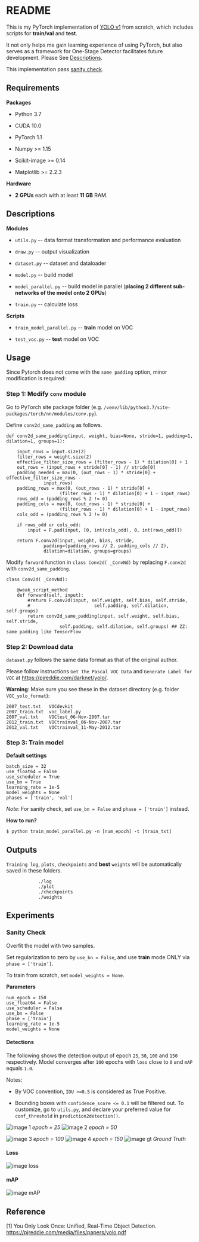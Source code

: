 # README
This is my PyTorch implementation of 
[YOLO v1](https://pjreddie.com/media/files/papers/yolo.pdf) from scratch, which includes scripts for **train/val** and **test**. 

It not only helps me gain learning experience of using PyTorch, but also serves as a framework for
 One-Stage Detector facilitates future development.
 Please See [Descriptions](#description). 


This implementation pass [sanity check](#Sanity-Check). 

## Requirements
**Packages**
- Python 3.7

- CUDA 10.0

- PyTorch 1.1

- Numpy >= 1.15

- Scikit-image >= 0.14

- Matplotlib >= 2.2.3

**Hardware**
- **2 GPUs** each with at least **11 GB** RAM.

## Descriptions

**Modules**

- `utils.py` -- data format transformation and performance evaluation

- `draw.py` -- output visualization

- `dataset.py` -- dataset and dataloader

- `model.py` -- build model 

- `model_parallel.py` -- build model in parallel 
(**placing 2 different sub-networks of the model onto 2 GPUs**)

- `train.py` -- calculate loss

**Scripts**

- `train_model_parallel.py` -- **train** model on VOC  

- `test_voc.py` -- **test** model on VOC





## Usage
Since Pytorch does not come with the `same padding` option, minor modification is required:

### Step 1: Modify `conv` module

Go to PyTorch site package folder (e.g.
`/venv/lib/python3.7/site-packages/torch/nn/modules/conv.py`).


<!--**Step 2: Add custom function**-->

Define `conv2d_same_padding` as follows.
    
    def conv2d_same_padding(input, weight, bias=None, stride=1, padding=1, dilation=1, groups=1):

        input_rows = input.size(2)
        filter_rows = weight.size(2)
        effective_filter_size_rows = (filter_rows - 1) * dilation[0] + 1
        out_rows = (input_rows + stride[0] - 1) // stride[0]
        padding_needed = max(0, (out_rows - 1) * stride[0] + effective_filter_size_rows -
                  input_rows)
        padding_rows = max(0, (out_rows - 1) * stride[0] +
                        (filter_rows - 1) * dilation[0] + 1 - input_rows)
        rows_odd = (padding_rows % 2 != 0)
        padding_cols = max(0, (out_rows - 1) * stride[0] +
                        (filter_rows - 1) * dilation[0] + 1 - input_rows)
        cols_odd = (padding_rows % 2 != 0)

        if rows_odd or cols_odd:
            input = F.pad(input, [0, int(cols_odd), 0, int(rows_odd)])

        return F.conv2d(input, weight, bias, stride,
                  padding=(padding_rows // 2, padding_cols // 2),
                  dilation=dilation, groups=groups)

<!--**Step 3: Modify `forward( )`**-->

Modify `forward` function in `class Conv2d( _ConvNd)` by replacing `F.conv2d` with `conv2d_same_padding`.

    class Conv2d( _ConvNd):

        @weak_script_method
        def forward(self, input):
            #return F.conv2d(input, self.weight, self.bias, self.stride,
            #                        self.padding, self.dilation, self.groups)
            return conv2d_same_padding(input, self.weight, self.bias, self.stride,
                        self.padding, self.dilation, self.groups) ## ZZ: same padding like TensorFlow    


### Step 2: Download data
`dataset.py` follows the same data format as that of the original author.

Please follow instructions `Get The Pascal VOC Data` and `Generate Label for VOC` at
 https://pjreddie.com/darknet/yolo/.
 
**Warning**: Make sure you see these in the dataset directory (e.g. folder `VOC_yolo_format`):

    2007_test.txt   VOCdevkit
    2007_train.txt  voc_label.py
    2007_val.txt    VOCtest_06-Nov-2007.tar
    2012_train.txt  VOCtrainval_06-Nov-2007.tar
    2012_val.txt    VOCtrainval_11-May-2012.tar


### Step 3: Train model

**Default settings**

    batch_size = 32
    use_float64 = False
    use_scheduler = True
    use_bn = True
    learning_rate = 1e-5
    model_weights = None
    phases = ['train', 'val']

*Note*: For sanity check, set `use_bn = False` and `phase = ['train']` instead.

**How to run?**

`$ python train_model_parallel.py -n [num_epoch] -t [train_txt]`
## Outputs
`Training log`, `plots`, `checkpoints` and **best** `weights` will be automatically saved in these folders.

                ./log
                ./plot
                ./checkpoints
                ./weights



## Experiments
### Sanity Check
Overfit the model with two samples. 

Set regularization to zero by `use_bn = False`, and use **train** mode ONLY via `phase = ['train']`.

To train from scratch, set `model_weights = None`.

**Parameters**
    
    num_epoch = 150
    use_float64 = False
    use_scheduler = False
    use_bn = False
    phase = ['train']
    learning_rate = 1e-5
    model_weights = None   

#### Detections

The following shows the detection output of epoch `25`, `50`, `100` and `150` respectively. 
Model converges after `100` epochs with `loss` close to `0` and `mAP` equals `1.0`.

Notes:

* By VOC convention, `IOU >=0.5` is considered as True Positive.

* Bounding boxes with `confidence_score <= 0.1` will be filtered out.
To customize, go to `utils.py`, and declare your preferred value for `conf_threshold` in `prediction2detection()`.

![image 1](./det_2008_000008_ep=25.png) *epoch = 25*
![image 2](./det_2008_000008_ep=50.png) *epoch = 50*

![image 3](./det_2008_000008_ep=100.png) *epoch = 100*
![image 4](./det_2008_000008_ep=150.png) *epoch = 150*
![image gt](./det_2008_000008_gt.png) *Ground Truth*

#### Loss

![image loss](./loss_history_lr=1e-05_ep=150_wo.png) 

#### mAP

![image mAP](./mAP_history_lr=1e-05_ep=150_wo.png) 



## Reference
[1] You Only Look Once: Unified, Real-Time Object Detection. https://pjreddie.com/media/files/papers/yolo.pdf




